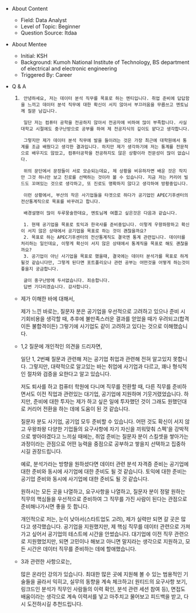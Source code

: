 - About Content
    - Field: Data Analyst
    - Level of Topic: Beginner
    - Question Source: Itdaa

- About Mentee
    - Initial: KSH
    - Background: Kumoh National Institute of Technology, BS department of
      electrical and electronic engineering
    - Triggered By: Career

- Q & A
    1. ```
        안녕하세요, 저는 데이터 분석 직무를 목표로 하는 멘티입니다. 취업 준비에 답답함을 느끼고 데이터 분석 직무에 대한 확신이 서지 않아서 부끄러움을 무릅쓰고 멘토님께 질문 남깁니다.

        일단 저는 컴퓨터 공학을 전공하지 않아서 전공자에 비하여 많이 부족합니다. 사실 대학교 시절에도 중구난방으로 공부를 하여 제 전공지식의 깊이도 얕다고 생각합니다.

        그렇지만 제가 데이터 분석 직무에 발을 들이려는 것은 가장 최근에 대학원에서 통계를 조금 배웠다고 생각한 결과입니다. 하지만 제가 생각하기에 저는 통계를 전문적으로 배우지도 않았고, 컴퓨터공학을 전공하지도 않은 상황이라 전문성이 많이 없습니다.

        위의 문단에서 문장들이 서로 모순되는데요, 제 상황을 비유하자면 배운 것은 작지만 그것 하나만 보고 진로를 선택하는 것이라 볼 수 있습니다. 지금 저는 커리어 빌드도 꼬여있는 것으로 생각하고, 또 진로도 명확하지 않다고 생각하여 방황중입니다.

        이런 상황에서, 부산의 작은 사기업들을 타겟으로 하다가 공기업인 APEC기후센터의 전산통계직으로 목표를 바꾸려고 합니다.

        배경설명이 많이 두루뭉술한데요, 멘토님께 여쭙고 싶은것은 다음과 같습니다.

        1. 현재 공기업을 목표로 토익과 한국사를 준비중입니다. 이렇게 우왕좌왕하고 확신이 서지 않은 상태에서 공기업을 목표로 하는 것이 괜찮을까요?
        2. 목표로 하는 APEC기후센터의 전산통계직도 결국엔 통계 관련입니다. 데이터를 처리하는 일인데요, 이렇게 확신이 서지 않은 상태에서 통계직을 목표로 해도 괜찮을까요?
        3. 공기업이 아닌 사기업을 목표로 했을때, 결국에는 데이터 분석가를 목표로 하게 될것 같습니다만, 그렇게 된다면 포트폴리오나 관련 공부는 어떤것을 어떻게 하는것이 좋을지 궁금합니다.

        글이 중구난방에 두서없습니다. 죄송합니다.
        답변 기다리겠습니다. 감사합니다.
        ```

    - 제가 이해한 바에 대해서,

      제가 느낀 바로는, 질문자 분은 공기업을 우선적으로 고려하고 있으나 준비 시 기회비용을 생각할 때, 추후에 불만족스러운 결과를 얻었을
      때가 우려되고(합격이든 불합격이든) 그렇기에 사기업도 같이 고려하고 있다는 것으로 이해했습니다.

    - 1,2 질문에 개인적인 의견을 드리자면,

      일단 1, 2번째 질문과 관련해 저는 공기업 취업과 관련해 전혀 알고있지 못합니다. 그렇지만, 대략적으로 알고있는 바는 취업에
      사기업과 다르고, 꽤나 형식적인 절차와 검증을 요한다고 알고 있습니다.

      저도 퇴사를 하고 컴퓨터 학원에 다니며 직무를 전환할 때, 다른 직무를 준비하면서도 이전 직업과 관련있는 대기업, 공기업에 지원하며
      기웃거렸었습니다. 하지만, 준비에 대한 투자는 제가 하고 싶은 일에 투자했던 것이 그래도 원했던대로 커리어 전환을 하는 데에 도움이
      된 것 같습니다.

      질문자 분도 사기업, 공기업 모두 준비할 수 있습니다. 어떤 것도 확신이 서지 않고 우왕좌왕 다양한 기업들의 요구사항에 자기 자신을
      끼워맞춰 스펙'을 강박적으로 쌓아야겠다고 느끼실 때에는, 취업 준비는 질문자 분이 스킬셋을 쌓아가는 과정이라는 관점으로 어떤 능력을
      중점으로 공부하고 쌓을지 선택하고 집중하시길 권장드립니다.

      예로, 분석가라는 방향을 원하셨다면 데이터 관련 분석 자격증 준비는 공기업에 대한 준비와 동시에 사기업에 대한 준비도 될 것
      같습니다. 토익에 대한 준비는 공기업 준비와 동시에 사기업에 대한 준비도 될 것 같습니다.

      원하시는 모든 곳을 나열하고, 요구사항을 나열하고, 질문자 분이 정말 원하는 직무의 핵심들을 우선적으로 준비하여 그 직무를 가진
      사람이 된다는 관점으로 준비해나가시면 좋을 듯 합니다.

      개인적으로 저는, 눈이 낮아서(스타트업도 고려), 제가 실력만 되면 갈 곳은 많다고 생각했습니다. 공기업을 지원했지만, 제 핵심
      직무를 데이터 관련으로 가져가고 싶어서 공기업의 테스트에 시간을 안썼습니다. 대기업에 이전 직무 관련으로 지원했었지만, 되면 고민이나
      해보고 아니면 말지라는 생각으로 지원하고, 모든 시간은 데이터 직무를 준비하는 데에 할애했습니다.

    - 3과 관련한 사항으로는,

      많은 온라인 강의가 있습니다. 최대한 많은 곳에 지원해 볼 수 있는 범용적인 기술들을 골라서 익히고, 실무의 동향을 계속 체크하고(
      원티드의 요구사항 보기, 링크드인 분석가 직무인 사람들의 이력 확인, 분석 관련 세션 참여 등), 면접도 배움이라는 생각으로 계속
      이력서를 넣고 마주치고 물어보고 피드백을 받고, 다시 도전하시길 추천드립니다.
